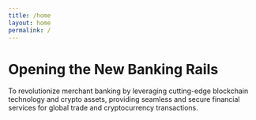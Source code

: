 ```yaml
---
title: /home
layout: home
permalink: /
---
```


# Opening the New Banking Rails

To revolutionize merchant banking by leveraging cutting-edge blockchain technology and crypto assets, providing seamless and secure financial services for global trade and cryptocurrency transactions.
